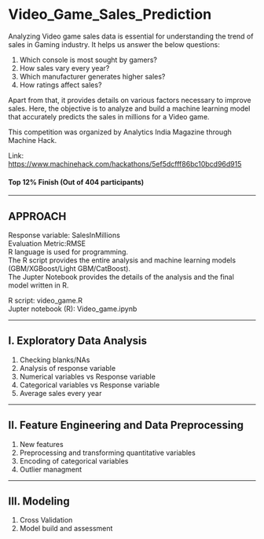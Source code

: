 # Video_Game_Sales_Prediction

Analyzing Video game sales data is essential for understanding the trend of sales in Gaming industry. It helps us answer the below questions:

1. Which console is most sought by gamers?
2. How sales vary every year?
3. Which manufacturer generates higher sales?
4. How ratings affect sales?

Apart from that, it provides details on various factors necessary to improve sales. 
Here, the objective is to analyze and build a machine learning model that accurately predicts the sales in millions for a Video game.

This competition was organized by Analytics India Magazine through Machine Hack.

Link: https://www.machinehack.com/hackathons/5ef5dcfff86bc10bcd96d915

#### Top 12% Finish (Out of 404 participants)

-----------------------------------------------------------------------------------------------------------------------------------------------------
APPROACH
-----------------------------------------------------------------------------------------------------------------------------------------------------

Response variable: SalesInMillions <br>
Evaluation Metric:RMSE <br>
R language is used for programming. <br>
The R script provides the entire analysis and machine learning models (GBM/XGBoost/Light GBM/CatBoost). <br>
The Jupter Notebook provides the details of the analysis and the final model written in R. <br>

R script: video_game.R <br>
Jupter notebook (R): Video_game.ipynb

-----------------------------------------------------------------------------------------------------------------------------------------------------
I. Exploratory Data Analysis
-----------------------------------------------------------------------------------------------------------------------------------------------------

1. Checking blanks/NAs
2. Analysis of response variable
3. Numerical variables vs Response variable
4. Categorical variables vs Response variable
5. Average sales every year

-----------------------------------------------------------------------------------------------------------------------------------------------------
II. Feature Engineering and Data Preprocessing
-----------------------------------------------------------------------------------------------------------------------------------------------------

1. New features
2. Preprocessing and transforming quantitative variables
3. Encoding of categorical variables
4. Outlier managment

-----------------------------------------------------------------------------------------------------------------------------------------------------
III. Modeling
-----------------------------------------------------------------------------------------------------------------------------------------------------

1. Cross Validation
2. Model build and assessment
